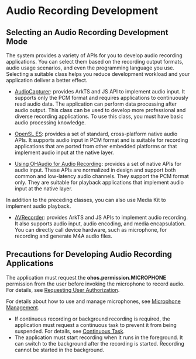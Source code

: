 # Audio Recording Development

## Selecting an Audio Recording Development Mode

The system provides a variety of APIs for you to develop audio recording applications. You can select them based on the recording output formats, audio usage scenarios, and even the programming language you use. Selecting a suitable class helps you reduce development workload and your application deliver a better effect.

- [AudioCapturer](using-audiocapturer-for-recording.md): provides ArkTS and JS API to implement audio input. It supports only the PCM format and requires applications to continuously read audio data. The application can perform data processing after audio output. This class can be used to develop more professional and diverse recording applications. To use this class, you must have basic audio processing knowledge.

- [OpenSL ES](using-opensl-es-for-recording.md): provides a set of standard, cross-platform native audio APIs. It supports audio input in PCM format and is suitable for recording applications that are ported from other embedded platforms or that implement audio input at the native layer.

- [Using OHAudio for Audio Recording](using-ohaudio-for-recording.md): provides a set of native APIs for audio input. These APIs are normalized in design and support both common and low-latency audio channels. They support the PCM format only. They are suitable for playback applications that implement audio input at the native layer.

In addition to the preceding classes, you can also use Media Kit to implement audio playback.

- [AVRecorder](../media/using-avrecorder-for-recording.md): provides ArkTS and JS APIs to implement audio recording. It also supports audio input, audio encoding, and media encapsulation. You can directly call device hardware, such as microphone, for recording and generate M4A audio files.

## Precautions for Developing Audio Recording Applications

The application must request the **ohos.permission.MICROPHONE** permission from the user before invoking the microphone to record audio. For details, see [Requesting User Authorization](../../security/AccessToken/request-user-authorization.md).
  
For details about how to use and manage microphones, see [Microphone Management](mic-management.md).

- If continuous recording or background recording is required, the application must request a continuous task to prevent it from being suspended. For details, see [Continuous Task](../../task-management/continuous-task.md).
- The application must start recording when it runs in the foreground. It can switch to the background after the recording is started. Recording cannot be started in the background.
